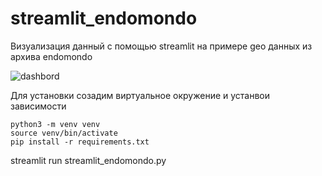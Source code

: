 # streamlit_endomondo
Визуализация данный с помощью streamlit на примере geo данных из архива endomondo

![dashbord](https://xn--80aebjm7c4b.xn--p1ai/uploads/photo/image/115/screen_1.jpg "streamlit")


Для установки созадим виртуальное окружение  и устанвои зависимости 

```
python3 -m venv venv
source venv/bin/activate
pip install -r requirements.txt
```


streamlit run streamlit_endomondo.py



